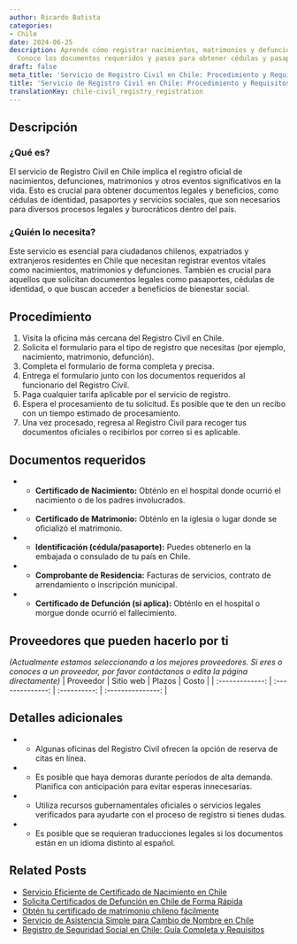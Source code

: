 ```yaml
---
author: Ricardo Batista
categories:
- Chile
date: 2024-06-25
description: Aprende cómo registrar nacimientos, matrimonios y defunciones en Chile.
  Conoce los documentos requeridos y pasos para obtener cédulas y pasaportes.
draft: false
meta_title: 'Servicio de Registro Civil en Chile: Procedimiento y Requisitos'
title: 'Servicio de Registro Civil en Chile: Procedimiento y Requisitos'
translationKey: chile-civil_registry_registration
---
```



## Descripción
### ¿Qué es?
El servicio de Registro Civil en Chile implica el registro oficial de nacimientos, defunciones, matrimonios y otros eventos significativos en la vida. Esto es crucial para obtener documentos legales y beneficios, como cédulas de identidad, pasaportes y servicios sociales, que son necesarios para diversos procesos legales y burocráticos dentro del país.

### ¿Quién lo necesita?
Este servicio es esencial para ciudadanos chilenos, expatriados y extranjeros residentes en Chile que necesitan registrar eventos vitales como nacimientos, matrimonios y defunciones. También es crucial para aquellos que solicitan documentos legales como pasaportes, cédulas de identidad, o que buscan acceder a beneficios de bienestar social.

## Procedimiento

1. Visita la oficina más cercana del Registro Civil en Chile.
2. Solicita el formulario para el tipo de registro que necesitas (por ejemplo, nacimiento, matrimonio, defunción).
3. Completa el formulario de forma completa y precisa.
4. Entrega el formulario junto con los documentos requeridos al funcionario del Registro Civil.
5. Paga cualquier tarifa aplicable por el servicio de registro.
6. Espera el procesamiento de tu solicitud. Es posible que te den un recibo con un tiempo estimado de procesamiento.
7. Una vez procesado, regresa al Registro Civil para recoger tus documentos oficiales o recibirlos por correo si es aplicable.


## Documentos requeridos

- * **Certificado de Nacimiento:** Obténlo en el hospital donde ocurrió el nacimiento o de los padres involucrados.
- * **Certificado de Matrimonio:** Obténlo en la iglesia o lugar donde se oficializó el matrimonio.
- * **Identificación (cédula/pasaporte):** Puedes obtenerlo en la embajada o consulado de tu país en Chile.
- * **Comprobante de Residencia:** Facturas de servicios, contrato de arrendamiento o inscripción municipal.
- * **Certificado de Defunción (si aplica):** Obténlo en el hospital o morgue donde ocurrió el fallecimiento.


## Proveedores que pueden hacerlo por ti
_(Actualmente estamos seleccionando a los mejores proveedores. Si eres o conoces a un proveedor, por favor contáctanos o edita la página directamente)_
| Proveedor       |     Sitio web    |    Plazos    |       Costo       |
| :-------------: | :--------------: | :----------: | :---------------: |

## Detalles adicionales

- * Algunas oficinas del Registro Civil ofrecen la opción de reserva de citas en línea.
- * Es posible que haya demoras durante períodos de alta demanda. Planifica con anticipación para evitar esperas innecesarias.
- * Utiliza recursos gubernamentales oficiales o servicios legales verificados para ayudarte con el proceso de registro si tienes dudas.
- * Es posible que se requieran traducciones legales si los documentos están en un idioma distinto al español.


## Related Posts

- [Servicio Eficiente de Certificado de Nacimiento en Chile](https://tramitit.com/es/guides/chile/certificado_de_nacimiento/)
- [Solicita Certificados de Defunción en Chile de Forma Rápida](https://tramitit.com/es/guides/chile/certificado_de_defunción/)
- [Obtén tu certificado de matrimonio chileno fácilmente](https://tramitit.com/es/guides/chile/certificado_de_matrimonio/)
- [Servicio de Asistencia Simple para Cambio de Nombre en Chile](https://tramitit.com/es/guides/chile/cambio_de_nombre/)
- [Registro de Seguridad Social en Chile: Guía Completa y Requisitos](https://tramitit.com/es/guides/chile/inscripción_en_la_seguridad_social/)